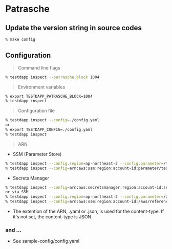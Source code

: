 # Patrasche

## Update the version string in source codes
```sh
% make config
```

## Configuration

> Command line flags
```sh
% testdapp inspect --patrasche.block 1004
```

> Environment variables
```sh
% export TESTDAPP_PATRASCHE_BLOCK=1004
% testdapp inspect
```

> Configuration file
```sh
% testdapp inspect --config=./config.yaml
or
% export TESTDAPP_CONFIG=./config.yaml
% testdapp inspect
```

> ARN
* SSM (Parameter Store)
```sh
% testdapp inspect --config.region=ap-northeast-2 --config.parameter=/test/patrasche/config.yaml
% testdapp inspect --config=arn:aws:ssm:region:account-id:parameter/test/patrasche/config.yaml
```
* Secrets Manager
```sh
% testdapp inspect --config=arn:aws:secretsmanager:region:account-id:secret:test/patrasche/config.yaml
or via SSM
% testdapp inspect --config.region=ap-northeast-2 --config.parameter=/aws/reference/secretsmanager/test/patrasche/config.yaml
% testdapp inspect --config=arn:aws:ssm:region:account-id:/aws/reference/secretsmanager/test/patrasche/config.yaml
```

* The extention of the ARN, .yaml or .json, is used for the content-type. If it's not set, the content-type is JSON.

### and ...

* See sample-config/config.yaml
